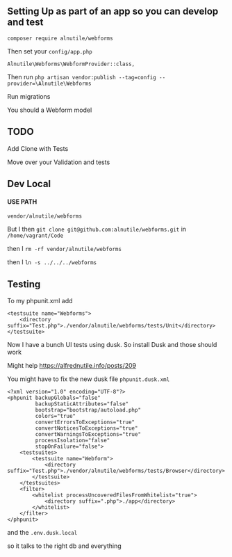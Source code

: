 ## Setting Up as part of an app so you can develop and test

`composer require alnutile/webforms`

Then set your `config/app.php`


`Alnutile\Webforms\WebformProvider::class,`


Then run `php artisan vendor:publish --tag=config --provider=\Alnutile\Webforms`


Run migrations

You should a Webform model


## TODO

Add Clone with Tests

Move over your Validation and tests


## Dev Local

#### USE PATH

`vendor/alnutile/webforms`

But I then `git clone git@github.com:alnutile/webforms.git` in `/home/vagrant/Code`

then I `rm -rf vendor/alnutile/webforms`

then I `ln -s ../../../webforms`

## Testing

To my phpunit.xml add

```
<testsuite name="Webforms">
    <directory suffix="Test.php">./vendor/alnutile/webforms/tests/Unit</directory>
</testsuite>
```

Now I have a bunch UI tests using dusk.
So install Dusk and those should work

Might help https://alfrednutile.info/posts/209

You might have to fix the new dusk file `phpunit.dusk.xml`

```
<?xml version="1.0" encoding="UTF-8"?>
<phpunit backupGlobals="false"
         backupStaticAttributes="false"
         bootstrap="bootstrap/autoload.php"
         colors="true"
         convertErrorsToExceptions="true"
         convertNoticesToExceptions="true"
         convertWarningsToExceptions="true"
         processIsolation="false"
         stopOnFailure="false">
    <testsuites>
        <testsuite name="Webform">
            <directory suffix="Test.php">./vendor/alnutile/webforms/tests/Browser</directory>
        </testsuite>
    </testsuites>
    <filter>
        <whitelist processUncoveredFilesFromWhitelist="true">
            <directory suffix=".php">./app</directory>
        </whitelist>
    </filter>
</phpunit>
```

and the `.env.dusk.local`

so it talks to the right db and everything



